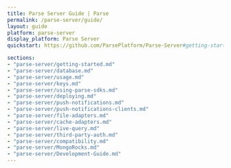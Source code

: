 ```yaml
---
title: Parse Server Guide | Parse
permalink: /parse-server/guide/
layout: guide
platform: parse-server
display_platform: Parse Server
quickstart: https://github.com/ParsePlatform/Parse-Server#getting-started

sections:
- "parse-server/getting-started.md"
- "parse-server/database.md"
- "parse-server/usage.md"
- "parse-server/keys.md"
- "parse-server/using-parse-sdks.md"
- "parse-server/deploying.md"
- "parse-server/push-notifications.md"
- "parse-server/push-notifications-clients.md"
- "parse-server/file-adapters.md"
- "parse-server/cache-adapters.md"
- "parse-server/live-query.md"
- "parse-server/third-party-auth.md"
- "parse-server/compatibility.md"
- "parse-server/MongoRocks.md"
- "parse-server/Development-Guide.md"
---
```

